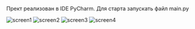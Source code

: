 Прект реализован в IDE PyCharm. Для старта запускать файл main.py

![screen1](https://github.com/Spektral01/NewsAggregatorPy/assets/100114151/6c6ddff1-c89d-4cd2-95ff-198760e3013a)
![screen2](https://github.com/Spektral01/NewsAggregatorPy/assets/100114151/e2547492-15b4-4743-bbc3-a4297781fbb9)
![screen3](https://github.com/Spektral01/NewsAggregatorPy/assets/100114151/2818ef96-c839-47d0-8b86-84d49b7a4dac)
![screen4](https://github.com/Spektral01/NewsAggregatorPy/assets/100114151/441c3970-533d-4e4d-be7e-8e164b001372)

